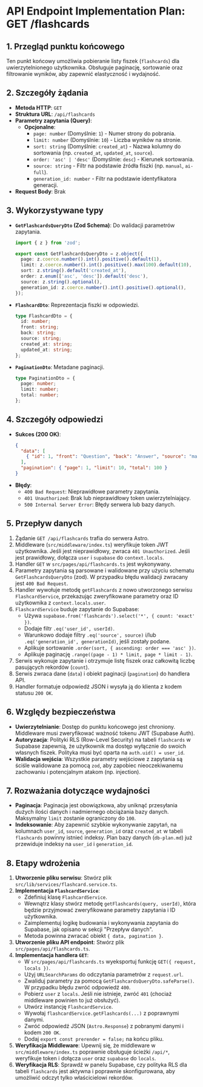 # API Endpoint Implementation Plan: GET /flashcards

## 1. Przegląd punktu końcowego
Ten punkt końcowy umożliwia pobieranie listy fiszek (`flashcards`) dla uwierzytelnionego użytkownika. Obsługuje paginację, sortowanie oraz filtrowanie wyników, aby zapewnić elastyczność i wydajność.

## 2. Szczegóły żądania
- **Metoda HTTP**: `GET`
- **Struktura URL**: `/api/flashcards`
- **Parametry zapytania (Query)**:
  - **Opcjonalne**:
    - `page: number` (Domyślnie: `1`) - Numer strony do pobrania.
    - `limit: number` (Domyślnie: `10`) - Liczba wyników na stronie.
    - `sort: string` (Domyślnie: `created_at`) - Nazwa kolumny do sortowania (np. `created_at`, `updated_at`, `source`).
    - `order: 'asc' | 'desc'` (Domyślnie: `desc`) - Kierunek sortowania.
    - `source: string` - Filtr na podstawie źródła fiszki (np. `manual`, `ai-full`).
    - `generation_id: number` - Filtr na podstawie identyfikatora generacji.
- **Request Body**: Brak

## 3. Wykorzystywane typy

- **`GetFlashcardsQueryDto` (Zod Schema)**: Do walidacji parametrów zapytania.
  ```typescript
  import { z } from 'zod';

  export const GetFlashcardsQueryDto = z.object({
    page: z.coerce.number().int().positive().default(1),
    limit: z.coerce.number().int().positive().max(100).default(10),
    sort: z.string().default('created_at'),
    order: z.enum(['asc', 'desc']).default('desc'),
    source: z.string().optional(),
    generation_id: z.coerce.number().int().positive().optional(),
  });
  ```
- **`FlashcardDto`**: Reprezentacja fiszki w odpowiedzi.
  ```typescript
  type FlashcardDto = {
    id: number;
    front: string;
    back: string;
    source: string;
    created_at: string;
    updated_at: string;
  };
  ```
- **`PaginationDto`**: Metadane paginacji.
  ```typescript
  type PaginationDto = {
    page: number;
    limit: number;
    total: number;
  };
  ```

## 4. Szczegóły odpowiedzi
- **Sukces (200 OK)**:
  ```json
  {
    "data": [
      { "id": 1, "front": "Question", "back": "Answer", "source": "manual", "created_at": "...", "updated_at": "..." }
    ],
    "pagination": { "page": 1, "limit": 10, "total": 100 }
  }
  ```
- **Błędy**:
  - `400 Bad Request`: Nieprawidłowe parametry zapytania.
  - `401 Unauthorized`: Brak lub nieprawidłowy token uwierzytelniający.
  - `500 Internal Server Error`: Błędy serwera lub bazy danych.

## 5. Przepływ danych
1.  Żądanie `GET /api/flashcards` trafia do serwera Astro.
2.  Middleware (`src/middleware/index.ts`) weryfikuje token JWT użytkownika. Jeśli jest nieprawidłowy, zwraca `401 Unauthorized`. Jeśli jest prawidłowy, dołącza `user` i `supabase` do `context.locals`.
3.  Handler `GET` w `src/pages/api/flashcards.ts` jest wykonywany.
4.  Parametry zapytania są parsowane i walidowane przy użyciu schematu `GetFlashcardsQueryDto` (zod). W przypadku błędu walidacji zwracany jest `400 Bad Request`.
5.  Handler wywołuje metodę `getFlashcards` z nowo utworzonego serwisu `FlashcardService`, przekazując zweryfikowane parametry oraz ID użytkownika z `context.locals.user`.
6.  `FlashcardService` buduje zapytanie do Supabase:
    - Używa `supabase.from('flashcards').select('*', { count: 'exact' })`.
    - Dodaje filtr `.eq('user_id', userId)`.
    - Warunkowo dodaje filtry `.eq('source', source)` i/lub `.eq('generation_id', generationId)`, jeśli zostały podane.
    - Aplikuje sortowanie `.order(sort, { ascending: order === 'asc' })`.
    - Aplikuje paginację `.range((page - 1) * limit, page * limit - 1)`.
7.  Serwis wykonuje zapytanie i otrzymuje listę fiszek oraz całkowitą liczbę pasujących rekordów (`count`).
8.  Serwis zwraca dane (`data`) i obiekt paginacji (`pagination`) do handlera API.
9.  Handler formatuje odpowiedź JSON i wysyła ją do klienta z kodem statusu `200 OK`.

## 6. Względy bezpieczeństwa
- **Uwierzytelnianie**: Dostęp do punktu końcowego jest chroniony. Middleware musi zweryfikować ważność tokenu JWT (Supabase Auth).
- **Autoryzacja**: Polityki RLS (Row-Level Security) na tabeli `flashcards` w Supabase zapewnią, że użytkownik ma dostęp wyłącznie do swoich własnych fiszek. Polityka musi być oparta na `auth.uid() = user_id`.
- **Walidacja wejścia**: Wszystkie parametry wejściowe z zapytania są ściśle walidowane za pomocą `zod`, aby zapobiec nieoczekiwanemu zachowaniu i potencjalnym atakom (np. injection).

## 7. Rozważania dotyczące wydajności
- **Paginacja**: Paginacja jest obowiązkowa, aby uniknąć przesyłania dużych ilości danych i nadmiernego obciążania bazy danych. Maksymalny `limit` zostanie ograniczony do `100`.
- **Indeksowanie**: Aby zapewnić szybkie wykonywanie zapytań, na kolumnach `user_id`, `source`, `generation_id` oraz `created_at` w tabeli `flashcards` powinny istnieć indeksy. Plan bazy danych (`db-plan.md`) już przewiduje indeksy na `user_id` i `generation_id`.

## 8. Etapy wdrożenia
1.  **Utworzenie pliku serwisu**: Stwórz plik `src/lib/services/flashcard.service.ts`.
2.  **Implementacja `FlashcardService`**:
    - Zdefiniuj klasę `FlashcardService`.
    - Wewnątrz klasy stwórz metodę `getFlashcards(query, userId)`, która będzie przyjmować zweryfikowane parametry zapytania i ID użytkownika.
    - Zaimplementuj logikę budowania i wykonywania zapytania do Supabase, jak opisano w sekcji "Przepływ danych".
    - Metoda powinna zwracać obiekt `{ data, pagination }`.
3.  **Utworzenie pliku API endpoint**: Stwórz plik `src/pages/api/flashcards.ts`.
4.  **Implementacja handlera `GET`**:
    - W `src/pages/api/flashcards.ts` wyeksportuj funkcję `GET({ request, locals })`.
    - Użyj `URLSearchParams` do odczytania parametrów z `request.url`.
    - Zwaliduj parametry za pomocą `GetFlashcardsQueryDto.safeParse()`. W przypadku błędu zwróć odpowiedź `400`.
    - Pobierz `user` z `locals`. Jeśli nie istnieje, zwróć `401` (chociaż middleware powinien to już obsłużyć).
    - Utwórz instancję `FlashcardService`.
    - Wywołaj `flashcardService.getFlashcards(...)` z poprawnymi danymi.
    - Zwróć odpowiedź JSON (`Astro.Response`) z pobranymi danymi i kodem `200 OK`.
    - Dodaj `export const prerender = false;` na końcu pliku.
5.  **Weryfikacja Middleware**: Upewnij się, że middleware w `src/middleware/index.ts` poprawnie obsługuje ścieżki `/api/*`, weryfikuje token i dołącza `user` oraz `supabase` do `locals`.
6.  **Weryfikacja RLS**: Sprawdź w panelu Supabase, czy polityka RLS dla tabeli `flashcards` jest aktywna i poprawnie skonfigurowana, aby umożliwić odczyt tylko właścicielowi rekordów.
